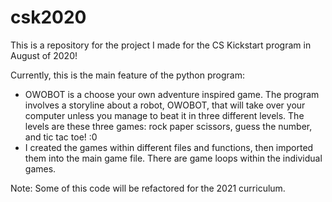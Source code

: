 # csk2020

This is a repository for the project I made for the CS Kickstart program in August of 2020!

Currently, this is the main feature of the python program:
* OWOBOT is a choose your own adventure inspired game. The program involves a storyline about a robot, OWOBOT, that will take over your computer unless you manage to beat it in three different levels. 
The levels are these three games: rock paper scissors, guess the number, and tic tac toe! :0 
* I created the games within different files and functions, then imported them into the main game file. There are game loops within the individual games. 


Note: Some of this code will be refactored for the 2021 curriculum.

